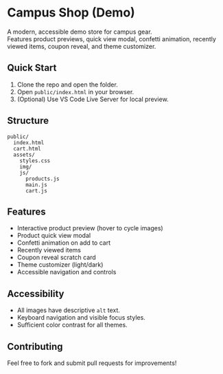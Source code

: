 # Campus Shop (Demo)

A modern, accessible demo store for campus gear.  
Features product previews, quick view modal, confetti animation, recently viewed items, coupon reveal, and theme customizer.

## Quick Start

1. Clone the repo and open the folder.
2. Open `public/index.html` in your browser.
3. (Optional) Use VS Code Live Server for local preview.

## Structure

```
public/
  index.html
  cart.html
  assets/
    styles.css
    img/
    js/
      products.js
      main.js
      cart.js
```

## Features

- Interactive product preview (hover to cycle images)
- Product quick view modal
- Confetti animation on add to cart
- Recently viewed items
- Coupon reveal scratch card
- Theme customizer (light/dark)
- Accessible navigation and controls

## Accessibility

- All images have descriptive `alt` text.
- Keyboard navigation and visible focus styles.
- Sufficient color contrast for all themes.

## Contributing

Feel free to fork and submit pull requests for improvements!